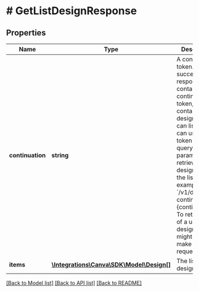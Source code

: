 # # GetListDesignResponse

## Properties

Name | Type | Description | Notes
------------ | ------------- | ------------- | -------------
**continuation** | **string** | A continuation token. If the success response contains a continuation token, the list contains more designs you can list. You can use this token as a query parameter and retrieve more designs from the list, for example &#x60;/v1/designs?continuation&#x3D;{continuation}&#x60;.  To retrieve all of a user&#39;s designs, you might need to make multiple requests. | [optional]
**items** | [**\Integrations\Canva\SDK\Model\Design[]**](Design.md) | The list of designs. |

[[Back to Model list]](../../README.md#models) [[Back to API list]](../../README.md#endpoints) [[Back to README]](../../README.md)
